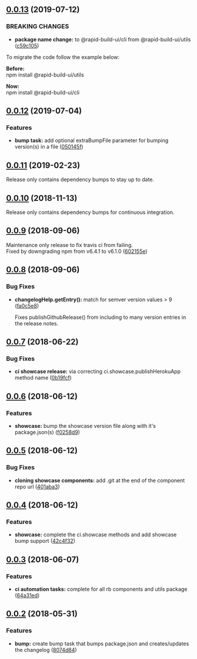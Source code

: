 ## [0.0.13](https://github.com/rapid-build-ui/cli/compare/v0.0.12...v0.0.13) (2019-07-12)


### BREAKING CHANGES

* **package name change:** to @rapid-build-ui/cli from @rapid-build-ui/utils ([c59c105](https://github.com/rapid-build-ui/cli/commit/c59c105))

To migrate the code follow the example below:

**Before:**  
npm install @rapid-build-ui/utils

**Now:**  
npm install @rapid-build-ui/cli



## [0.0.12](https://github.com/rapid-build-ui/cli/compare/v0.0.11...v0.0.12) (2019-07-04)


### Features

* **bump task:** add optional extraBumpFile parameter for bumping version(s) in a file ([050145f](https://github.com/rapid-build-ui/cli/commit/050145f))



## [0.0.11](https://github.com/rapid-build-ui/cli/compare/v0.0.10...v0.0.11) (2019-02-23)


Release only contains dependency bumps to stay up to date.



## [0.0.10](https://github.com/rapid-build-ui/cli/compare/v0.0.9...v0.0.10) (2018-11-13)


Release only contains dependency bumps for continuous integration.



## [0.0.9](https://github.com/rapid-build-ui/cli/compare/v0.0.8...v0.0.9) (2018-09-06)


Maintenance only release to fix travis ci from failing.  
Fixed by downgrading npm from v6.4.1 to v6.1.0 ([602155e](https://github.com/rapid-build-ui/cli/commit/602155e))



## [0.0.8](https://github.com/rapid-build-ui/cli/compare/v0.0.7...v0.0.8) (2018-09-06)


### Bug Fixes

* **changelogHelp.getEntry():** match for semver version values > 9 ([fa0c5e8](https://github.com/rapid-build-ui/cli/commit/fa0c5e8))

	Fixes publishGithubRelease() from including to many version entries in the release notes.



## [0.0.7](https://github.com/rapid-build-ui/cli/compare/v0.0.6...v0.0.7) (2018-06-22)


### Bug Fixes

* **ci showcase release:** via correcting ci.showcase.publishHerokuApp method name ([0b19fcf](https://github.com/rapid-build-ui/cli/commit/0b19fcf))



## [0.0.6](https://github.com/rapid-build-ui/cli/compare/v0.0.5...v0.0.6) (2018-06-12)


### Features

* **showcase:** bump the showcase version file along with it's package.json(s) ([f0258d9](https://github.com/rapid-build-ui/cli/commit/f0258d9))



## [0.0.5](https://github.com/rapid-build-ui/cli/compare/v0.0.4...v0.0.5) (2018-06-12)


### Bug Fixes

* **cloning showcase components:** add .git at the end of the component repo url ([401aba3](https://github.com/rapid-build-ui/cli/commit/401aba3))



## [0.0.4](https://github.com/rapid-build-ui/cli/compare/v0.0.3...v0.0.4) (2018-06-12)


### Features

* **showcase:** complete the ci.showcase methods and add showcase bump support ([42c4f32](https://github.com/rapid-build-ui/cli/commit/42c4f32))



## [0.0.3](https://github.com/rapid-build-ui/cli/compare/v0.0.2...v0.0.3) (2018-06-07)


### Features

* **ci automation tasks:** complete for all rb components and utils package ([64a31ed](https://github.com/rapid-build-ui/cli/commit/64a31ed))



## [0.0.2](https://github.com/rapid-build-ui/cli/compare/v0.0.1...v0.0.2) (2018-05-31)


### Features

* **bump:** create bump task that bumps package.json and creates/updates the changelog ([8074d84](https://github.com/rapid-build-ui/cli/commit/8074d84))



